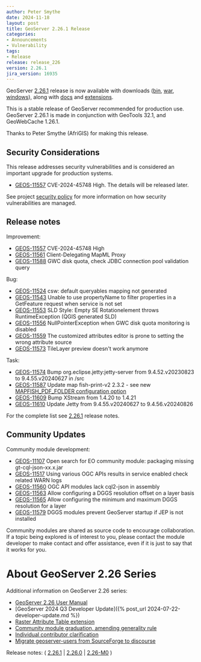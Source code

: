 ```yaml
---
author: Peter Smythe
date: 2024-11-18
layout: post
title: GeoServer 2.26.1 Release
categories:
- Announcements
- Vulnerability
tags:
- Release
release: release_226
version: 2.26.1
jira_version: 16935
--- 
```


GeoServer [2.26.1](/release/2.26.1/) release is now available
with downloads
([bin](https://sourceforge.net/projects/geoserver/files/GeoServer/2.26.1/geoserver-2.26.1-bin.zip/download),
[war](https://sourceforge.net/projects/geoserver/files/GeoServer/2.26.1/geoserver-2.26.1-war.zip/download),
[windows](https://sourceforge.net/projects/geoserver/files/GeoServer/2.26.1/GeoServer-2.26.1-winsetup.exe/download)), along with 
[docs](https://sourceforge.net/projects/geoserver/files/GeoServer/2.26.1/geoserver-2.26.1-htmldoc.zip/download) and
[extensions](https://sourceforge.net/projects/geoserver/files/GeoServer/2.26.1/extensions/).

This is a stable release of GeoServer recommended for production use.
GeoServer 2.26.1 is made in conjunction with GeoTools 32.1, and GeoWebCache 1.26.1. 

Thanks to Peter Smythe (AfriGIS) for making this release. 

## Security Considerations

This release addresses security vulnerabilities and is considered an important upgrade for production systems.

<!-- update cve list details when disclosed -->
* [GEOS-11557](https://osgeo-org.atlassian.net/browse/GEOS-11557) CVE-2024-45748 High.  The details will be released later.

See project [security policy](https://github.com/geoserver/geoserver/blob/main/SECURITY.md) for more information on how security vulnerabilities are managed. 

## Release notes

Improvement:

* [GEOS-11557](https://osgeo-org.atlassian.net/browse/GEOS-11557) CVE-2024-45748 High
* [GEOS-11561](https://osgeo-org.atlassian.net/browse/GEOS-11561) Client-Delegating MapML Proxy
* [GEOS-11588](https://osgeo-org.atlassian.net/browse/GEOS-11588) GWC disk quota, check JDBC connection pool validation query

Bug:

* [GEOS-11524](https://osgeo-org.atlassian.net/browse/GEOS-11524) csw: default queryables mapping not generated
* [GEOS-11543](https://osgeo-org.atlassian.net/browse/GEOS-11543) Unable to use propertyName to filter properties in a GetFeature request when service is not set
* [GEOS-11553](https://osgeo-org.atlassian.net/browse/GEOS-11553) SLD Style: Empty SE Rotationelement throws RuntimeException (QGIS generated SLD)
* [GEOS-11556](https://osgeo-org.atlassian.net/browse/GEOS-11556) NullPointerException when GWC disk quota monitoring is disabled
* [GEOS-11559](https://osgeo-org.atlassian.net/browse/GEOS-11559) The customized attributes editor is prone to setting the wrong attribute source 
* [GEOS-11573](https://osgeo-org.atlassian.net/browse/GEOS-11573) TileLayer preview doesn't work anymore

Task:

* [GEOS-11574](https://osgeo-org.atlassian.net/browse/GEOS-11574) Bump org.eclipse.jetty:jetty-server from 9.4.52.v20230823 to 9.4.55.v20240627 in /src
* [GEOS-11587](https://osgeo-org.atlassian.net/browse/GEOS-11587) Update map fish-print-v2 2.3.2 - see new [MAPFISH_PDF_FOLDER configuration option](https://mapfish.github.io/mapfish-print-v2/configuration.html)
* [GEOS-11609](https://osgeo-org.atlassian.net/browse/GEOS-11609) Bump XStream from 1.4.20 to 1.4.21
* [GEOS-11610](https://osgeo-org.atlassian.net/browse/GEOS-11610) Update Jetty from 9.4.55.v20240627 to 9.4.56.v20240826

For the complete list see [2.26.1](https://github.com/geoserver/geoserver/releases/tag/2.26.1) release notes. 

## Community Updates

Community module development:

* [GEOS-11107](https://osgeo-org.atlassian.net/browse/GEOS-11107) Open search for EO community module: packaging missing gt-cql-json-xx.x.jar
* [GEOS-11517](https://osgeo-org.atlassian.net/browse/GEOS-11517) Using various OGC APIs results in service enabled check related WARN logs
* [GEOS-11560](https://osgeo-org.atlassian.net/browse/GEOS-11560) OGC API modules lack cql2-json in assembly
* [GEOS-11563](https://osgeo-org.atlassian.net/browse/GEOS-11563) Allow configuring a DGGS resolution offset on a layer basis
* [GEOS-11565](https://osgeo-org.atlassian.net/browse/GEOS-11565) Allow configuring the minimum and maximum DGGS resolution for a layer
* [GEOS-11579](https://osgeo-org.atlassian.net/browse/GEOS-11579) DGGS modules prevent GeoServer startup if JEP is not installed

Community modules are shared as source code to encourage collaboration. If a topic being explored is of interest to you, please contact the module developer to make contact and offer assistance, even if it is just to say that it works for you. 

# About GeoServer 2.26 Series

Additional information on GeoServer 2.26 series:

* [GeoServer 2.26 User Manual](https://docs.geoserver.org/2.26.x/en/user/)
* [GeoServer 2024 Q3 Developer Update]({% post_url 2024-07-22-developer-update.md %}) 
* [Raster Attribute Table extension](https://github.com/geoserver/geoserver/wiki/GSIP-222)
* [Community module graduation, amending generality rule](https://github.com/geoserver/geoserver/wiki/GSIP-223)
* [Individual contributor clarification](https://github.com/geoserver/geoserver/wiki/GSIP-224)
* [Migrate geoserver-users from SourceForge to discourse](https://github.com/geoserver/geoserver/wiki/GSIP-225)

Release notes:
( [2.26.1](https://github.com/geoserver/geoserver/releases/tag/2.26.1)
| [2.26.0](https://github.com/geoserver/geoserver/releases/tag/2.26.0)
| [2.26-M0](https://github.com/geoserver/geoserver/releases/tag/2.26-M0)
) 

